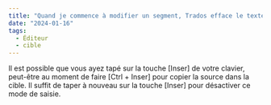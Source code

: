 ```yaml
---
title: "Quand je commence à modifier un segment, Trados efface le texte caractère par caractère quand je tape. Comment désactiver ça ?"
date: "2024-01-16"
tags:
  - Éditeur
  - cible
---
```


Il est possible que vous ayez tapé sur la touche [Inser] de votre clavier, peut-être au moment de faire [Ctrl + Inser] pour copier la source dans la cible. Il suffit de taper à nouveau sur la touche [Inser] pour désactiver ce mode de saisie.


